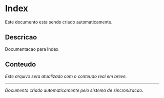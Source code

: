 ﻿# Index

Este documento esta sendo criado automaticamente.

## Descricao

Documentacao para Index.

## Conteudo

*Este arquivo sera atualizado com o conteudo real em breve.*

---

*Documento criado automaticamente pelo sistema de sincronizacao.*
